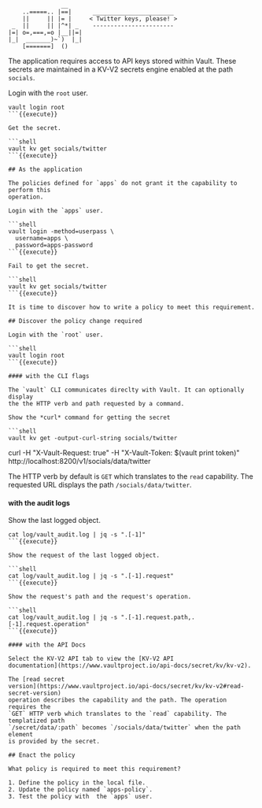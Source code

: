 ```
               __
    ..=====.. |==|      _______________________
    ||     || |= |     < Twitter keys, please! >
 _  ||     || |^*| _    -----------------------
|=| o=,===,=o |__||=|
|_|  _______)~`)  |_|
    [=======]  ()
```

The application requires access to API keys stored within Vault. These secrets
are maintained in a KV-V2 secrets engine enabled at the path `socials`.

Login with the `root` user.

```shell
vault login root
```{{execute}}

Get the secret.

```shell
vault kv get socials/twitter
```{{execute}}

## As the application

The policies defined for `apps` do not grant it the capability to perform this
operation.

Login with the `apps` user.

```shell
vault login -method=userpass \
  username=apps \
  password=apps-password
```{{execute}}

Fail to get the secret.

```shell
vault kv get socials/twitter
```{{execute}}

It is time to discover how to write a policy to meet this requirement.

## Discover the policy change required

Login with the `root` user.

```shell
vault login root
```{{execute}}

#### with the CLI flags

The `vault` CLI communicates direclty with Vault. It can optionally display
the the HTTP verb and path requested by a command.

Show the *curl* command for getting the secret

```shell
vault kv get -output-curl-string socials/twitter
```

curl -H "X-Vault-Request: true" -H "X-Vault-Token: $(vault print token)"
http://localhost:8200/v1/socials/data/twitter

The HTTP verb by default is `GET` which translates to the `read` capability.
The requested URL displays the path `/socials/data/twitter`.

#### with the audit logs

Show the last logged object.

```shell
cat log/vault_audit.log | jq -s ".[-1]"
```{{execute}}

Show the request of the last logged object.

```shell
cat log/vault_audit.log | jq -s ".[-1].request"
```{{execute}}

Show the request's path and the request's operation.

```shell
cat log/vault_audit.log | jq -s ".[-1].request.path,.[-1].request.operation"
```{{execute}}

#### with the API Docs

Select the KV-V2 API tab to view the [KV-V2 API
documentation](https://www.vaultproject.io/api-docs/secret/kv/kv-v2).

The [read secret
version](https://www.vaultproject.io/api-docs/secret/kv/kv-v2#read-secret-version)
operation describes the capability and the path. The operation requires the
`GET` HTTP verb which translates to the `read` capability. The templatized path
`/secret/data/:path` becomes `/socials/data/twitter` when the path element
is provided by the secret.

## Enact the policy

What policy is required to meet this requirement?

1. Define the policy in the local file.
2. Update the policy named `apps-policy`.
3. Test the policy with  the `apps` user.
